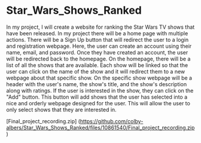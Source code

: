 # Star_Wars_Shows_Ranked



In my project, I will create a website for ranking the Star Wars TV shows that have been released. 
In my project there will be a home page with multiple actions. There will be a Sign Up button that will redirect the user 
to a login and registration webpage. Here, the user can create an account using their name, email, and password. 
Once they have created an account, the user will be redirected back to the homepage. On the homepage, there will be a 
list of all the shows that are available. Each show will be linked so that the user can click on the name of the show 
and it will redirect them to a new webpage about that specific show. On the specific show webpage will be a header with 
the user's name, the show's title, and the show's description along with ratings. If the user is interested in the show, 
they can click on the "Add" button. This button will add shows that the user has selected into a nice and orderly webpage 
designed for the user. This will allow the user to only select shows that they are interested in. 



[Final_project_recording.zip] (https://github.com/colby-albers/Star_Wars_Shows_Ranked/files/10861540/Final_project_recording.zip)
